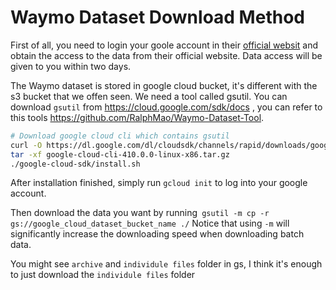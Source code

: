 # Waymo Dataset Download Method

First of all, you need to login your goole account in their [official websit](https://waymo.com/open/) and obtain the access to the data from their official website. Data access will be given to you within two days.

The Waymo dataset is stored in google cloud bucket, it's different with the s3 bucket that we offen seen. We need a tool called gsutil. You can download `gsutil` from https://cloud.google.com/sdk/docs , you can refer to this tools https://github.com/RalphMao/Waymo-Dataset-Tool.

```bash
# Download google cloud cli which contains gsutil
curl -O https://dl.google.com/dl/cloudsdk/channels/rapid/downloads/google-cloud-cli-410.0.0-linux-x86_64.tar.gz
tar -xf google-cloud-cli-410.0.0-linux-x86.tar.gz
./google-cloud-sdk/install.sh
```

After installation finished, simply run `gcloud init` to log into your google account.

Then download the data you want by running` gsutil -m cp -r gs://google_cloud_dataset_bucket_name ./` Notice that using `-m` will significantly increase the downloading speed when downloading batch data.

You might see `archive` and `individule files` folder in gs, I think it's enough to just download the `individule files` folder
